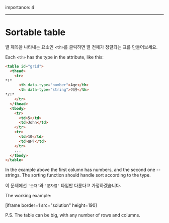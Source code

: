 importance: 4

---

# Sortable table

열 제목을 나타내는 요소인 `<th>`를 클릭하면 열 전체가 정렬되는 표를 만들어보세요.

Each `<th>` has the type in the attribute, like this:

```html
<table id="grid">
  <thead>
    <tr>
*!*
      <th data-type="number">Age</th>
      <th data-type="string">이름</th>
*/!*
    </tr>
  </thead>
  <tbody>
    <tr>
      <td>5</td>
      <td>John</td>
    </tr>
    <tr>
      <td>10</td>
      <td>보라</td>
    </tr>
    ...
  </tbody>
</table>
```

In the example above the first column has numbers, and the second one -- strings. The sorting function should handle sort according to the type.

이 문제에선 `'숫자'`와 `'문자열'` 타입만 다룬다고 가정하겠습니다.

The working example:

[iframe border=1 src="solution" height=190]

P.S. The table can be big, with any number of rows and columns.
